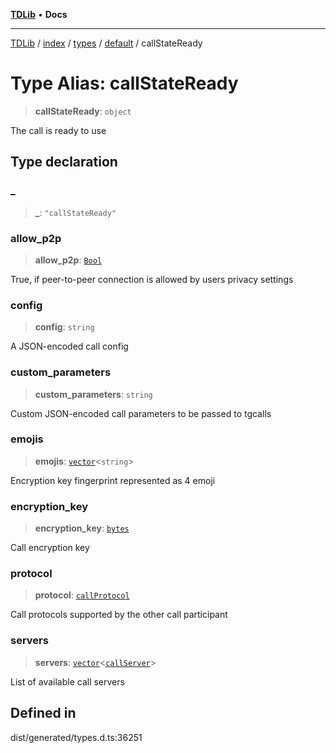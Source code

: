[**TDLib**](../../../../../../README.md) • **Docs**

***

[TDLib](../../../../../../modules.md) / [index](../../../../../README.md) / [types](../../../README.md) / [default](../README.md) / callStateReady

# Type Alias: callStateReady

> **callStateReady**: `object`

The call is ready to use

## Type declaration

### \_

> **\_**: `"callStateReady"`

### allow\_p2p

> **allow\_p2p**: [`Bool`](Bool.md)

True, if peer-to-peer connection is allowed by users privacy settings

### config

> **config**: `string`

A JSON-encoded call config

### custom\_parameters

> **custom\_parameters**: `string`

Custom JSON-encoded call parameters to be passed to tgcalls

### emojis

> **emojis**: [`vector`](vector.md)\<`string`\>

Encryption key fingerprint represented as 4 emoji

### encryption\_key

> **encryption\_key**: [`bytes`](bytes.md)

Call encryption key

### protocol

> **protocol**: [`callProtocol`](callProtocol.md)

Call protocols supported by the other call participant

### servers

> **servers**: [`vector`](vector.md)\<[`callServer`](callServer.md)\>

List of available call servers

## Defined in

dist/generated/types.d.ts:36251
